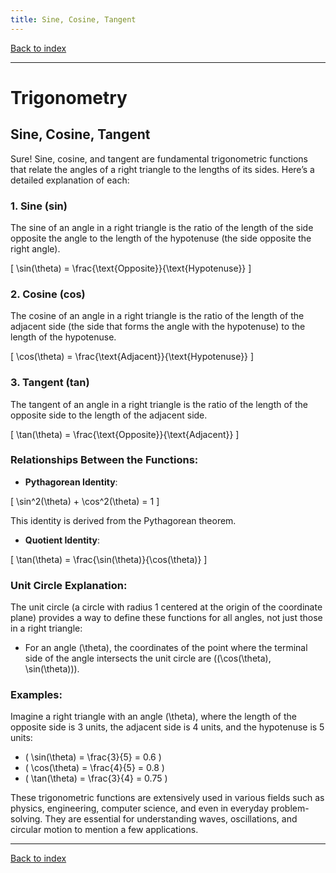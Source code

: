 ```yaml
---
title: Sine, Cosine, Tangent
---
```


[Back to index](index.html)

---
# Trigonometry
## Sine, Cosine, Tangent

Sure! Sine, cosine, and tangent are fundamental trigonometric functions that relate the angles of a right triangle to the lengths of its sides. Here’s a detailed explanation of each:

### 1. **Sine (sin)**
The sine of an angle in a right triangle is the ratio of the length of the side opposite the angle to the length of the hypotenuse (the side opposite the right angle).

\[ 
\sin(\theta) = \frac{\text{Opposite}}{\text{Hypotenuse}}
\]

### 2. **Cosine (cos)**
The cosine of an angle in a right triangle is the ratio of the length of the adjacent side (the side that forms the angle with the hypotenuse) to the length of the hypotenuse.

\[ 
\cos(\theta) = \frac{\text{Adjacent}}{\text{Hypotenuse}}
\]

### 3. **Tangent (tan)**
The tangent of an angle in a right triangle is the ratio of the length of the opposite side to the length of the adjacent side.

\[ 
\tan(\theta) = \frac{\text{Opposite}}{\text{Adjacent}}
\]

### Relationships Between the Functions:
- **Pythagorean Identity**: 

\[ 
\sin^2(\theta) + \cos^2(\theta) = 1
\]

This identity is derived from the Pythagorean theorem.

- **Quotient Identity**: 

\[ 
\tan(\theta) = \frac{\sin(\theta)}{\cos(\theta)}
\]

### Unit Circle Explanation:
The unit circle (a circle with radius 1 centered at the origin of the coordinate plane) provides a way to define these functions for all angles, not just those in a right triangle:

- For an angle \(\theta\), the coordinates of the point where the terminal side of the angle intersects the unit circle are \((\cos(\theta), \sin(\theta))\). 

### Examples:
Imagine a right triangle with an angle \(\theta\), where the length of the opposite side is 3 units, the adjacent side is 4 units, and the hypotenuse is 5 units:

- \( \sin(\theta) = \frac{3}{5} = 0.6 \)
- \( \cos(\theta) = \frac{4}{5} = 0.8 \)
- \( \tan(\theta) = \frac{3}{4} = 0.75 \)

These trigonometric functions are extensively used in various fields such as physics, engineering, computer science, and even in everyday problem-solving. They are essential for understanding waves, oscillations, and circular motion to mention a few applications.

---
[Back to index](index.html)

